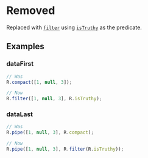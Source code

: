 # Removed

Replaced with [`filter`](/docs/#filter) using [`isTruthy`](/docs/#isTruthy) as
the predicate.

## Examples

### dataFirst

```ts
// Was
R.compact([1, null, 3]);

// Now
R.filter([1, null, 3], R.isTruthy);
```

### dataLast

```ts
// Was
R.pipe([1, null, 3], R.compact);

// Now
R.pipe([1, null, 3], R.filter(R.isTruthy));
```
